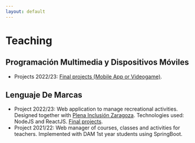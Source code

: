 ```yaml
---
layout: default
---
```


# Teaching

## Programación Multimedia y Dispositivos Móviles
*   Projects 2022/23: [Final projects (Mobile App or Videogame)](./pmdm/pmdm-2022-23.html).

## Lenguaje De Marcas
*   Project 2022/23: Web application to manage recreational activities. Designed together with [Plena Inclusión Zaragoza](http://www.plenainclusionaragon.com/). Technologies used: NodeJS and ReactJS. [Final projects](./lm/lm-2022-23.html).
*   Project 2021/22: Web manager of courses, classes and activities for teachers. Implemented with DAM 1st year students using SpringBoot.

